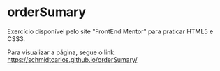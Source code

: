 # orderSumary

Exercício disponível pelo site "FrontEnd Mentor" para praticar HTML5 e CSS3.

Para visualizar a página, segue o link: https://schmidtcarlos.github.io/orderSumary/
